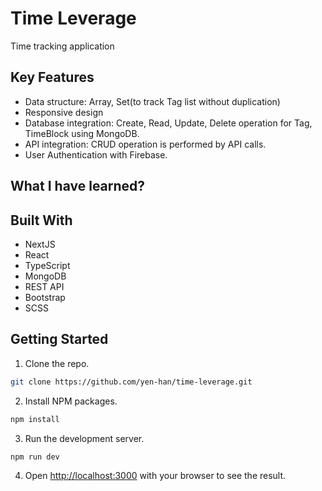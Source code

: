 # Time Leverage

Time tracking application

## Key Features

- Data structure: Array, Set(to track Tag list without duplication)
- Responsive design
- Database integration: Create, Read, Update, Delete operation for Tag, TimeBlock using MongoDB.
- API integration: CRUD operation is performed by API calls.
- User Authentication with Firebase.

## What I have learned?

## Built With

- NextJS
- React
- TypeScript
- MongoDB
- REST API
- Bootstrap
- SCSS

## Getting Started

1. Clone the repo.

```bash
git clone https://github.com/yen-han/time-leverage.git
```

2. Install NPM packages.

```bash
npm install
```

3. Run the development server.

```bash
npm run dev
```

4. Open [http://localhost:3000](http://localhost:3000) with your browser to see the result.
